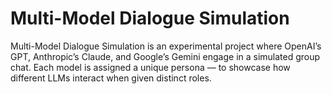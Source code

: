 # Multi-Model Dialogue Simulation
Multi-Model Dialogue Simulation is an experimental project where OpenAI’s GPT, Anthropic’s Claude, and Google’s Gemini engage in a simulated group chat. Each model is assigned a unique persona  — to showcase how different LLMs interact when given distinct roles.
